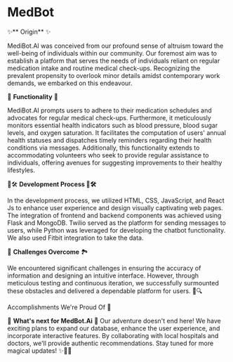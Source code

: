 # MedBot
✨** Origin** ✨

MediBot.AI was conceived from our profound sense of altruism toward the well-being of individuals within our community. Our foremost aim was to establish a platform that serves the needs of individuals reliant on regular medication intake and routine medical check-ups. Recognizing the prevalent propensity to overlook minor details amidst contemporary work demands, we embarked on this endeavour.

🤖 **Functionality** 🌟

MediBot.AI prompts users to adhere to their medication schedules and advocates for regular medical check-ups. Furthermore, it meticulously monitors essential health indicators such as blood pressure, blood sugar levels, and oxygen saturation. It facilitates the computation of users' annual health statuses and dispatches timely reminders regarding their health conditions via messages. Additionally, this functionality extends to accommodating volunteers who seek to provide regular assistance to individuals, offering avenues for suggesting improvements to their healthy lifestyles.

🔧🛠️ **Development Process 🔧🛠️**

In the development process, we utilized HTML, CSS, JavaScript, and React Js to enhance user experience and design visually captivating web pages. The integration of frontend and backend components was achieved using Flask and MongoDB. Twilio served as the platform for sending messages to users, while Python was leveraged for developing the chatbot functionality. We also used Fitbit integration to take the data.

🧗 **Challenges Overcome** 🏞️

We encountered significant challenges in ensuring the accuracy of information and designing an intuitive interface. However, through meticulous testing and continuous iteration, we successfully surmounted these obstacles and delivered a dependable platform for users. 💪🔍

Accomplishments We're Proud Of 🎉

🚀 **What's next for MedBot.Ai** 🌈
Our adventure doesn't end here! We have exciting plans to expand our database, enhance the user experience, and incorporate interactive features. By collaborating with local hospitals and doctors, we'll provide authentic recommendations. Stay tuned for more magical updates! ✨🌟🌈
